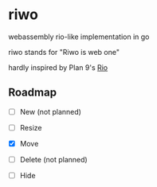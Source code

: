 # riwo
webassembly rio-like implementation in go

riwo stands for "Riwo is web one"

hardly inspired by Plan 9's [Rio](https://9p.io/wiki/plan9/using_rio/index.html)

## Roadmap

- [ ] New (not planned)
- [ ] Resize
- [x] Move
- [ ] Delete (not planned)
- [ ] Hide

